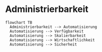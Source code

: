 # Administrierbarkeit

```mermaid
flowchart TB
  Administrierbarkeit --> Automatisierung
  Automatisierung --> Verfügbarkeit
  Automatisierung --> Skalierbarkeit
  Automatisierung --> Wirtschaftlichkeit
  Automatisierung --> Sicherheit
```
